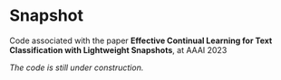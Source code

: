 # Snapshot

Code associated with the paper **Effective Continual Learning for Text Classification with Lightweight Snapshots**, at AAAI 2023

*The code is still under construction.*

